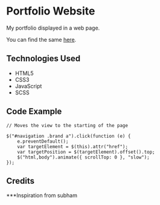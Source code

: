 
# Portfolio Website 

My portfolio displayed in a web page. 

You can find the same [here](https://elmysf.github.io).


## Technologies Used
- HTML5
- CSS3
- JavaScript
- SCSS


## Code Example

    // Moves the view to the starting of the page
    
    $("#navigation .brand a").click(function (e) {
	    e.preventDefault();
	    var targetElement = $(this).attr("href");
	    var targetPosition = $(targetElement).offset().top;
	    $("html,body").animate({ scrollTop: 0 }, "slow");
    });


## Credits

***Inspiration from subham

